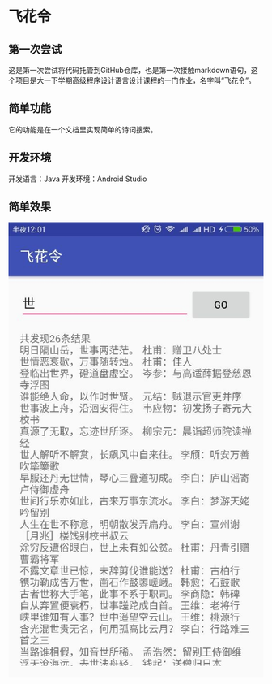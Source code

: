 # 飞花令
## 第一次尝试
这是第一次尝试将代码托管到GitHub仓库，也是第一次接触markdown语句，这个项目是大一下学期高级程序设计语言设计课程的一门作业，名字叫“飞花令”。
## 简单功能
它的功能是在一个文档里实现简单的诗词搜索。
## 开发环境
开发语言：Java
开发环境：Android Studio
## 简单效果
![image](https://raw.githubusercontent.com/ShuDuX/MarkdownPhotos/master/feihualing.jpg)
